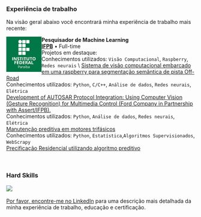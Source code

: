 ### Experiência de trabalho
Na visão geral abaixo você encontrará minha experiência de trabalho mais recente:

[<img align="left" height="94px" width="94px" alt="Warpnet" src="https://github.com/renansaraivaifpb/renansaraivaifpb/blob/main/download.png"/>](https://www.ifpb.edu.br/cajazeiras)




**Pesquisador de Machine Learning** \
[**IFPB**](https://www.ifpb.edu.br/cajazeiras) • Full-time \
Projetos em destaque: \
Conhecimentos utilizados: `Visão Computacional`, `Raspberry`, `Redes neurais` \ 
 [Sistema de visão computacional embarcado em uma raspberry para segmentação semântica de pista Off-Road](https://renan-saraiva-portfolio.netlify.app/) \
Conhecimentos utilizados: `Python`, `C/C++`, `Análise de dados`, `Redes neurais`, `Elétrica` \
 [Development of AUTOSAR Protocol Integration: Using Computer Vision (Gesture Recognition) for Multimedia Control (Ford Company in Partnership with Assert/IFPB).](https://renan-saraiva-portfolio.netlify.app/) \
Conhecimentos utilizados: `Python`, `Análise de dados`, `Redes neurais`, `Elétrica` \
 [Manutenção preditiva em motores trifásicos](https://renan-saraiva-portfolio.netlify.app/views/predict_power_motor) \
Conhecimentos utilizados: `Python`, `Estatística`,`Algoritmos Supervisionados`, `WebScrapy` \
[Precificação Residencial utilizando algoritmo preditivo](https://renan-saraiva-portfolio.netlify.app/views/preco_de_casa.html) 

<br/>

### Hard Skills
<div align="left">
  <a href="https://github.com/renansaraivaifpb">
  <img height="180em" src="https://github-readme-stats.vercel.app/api/top-langs/?username=renansaraivaifpb&layout=compact&langs_count=7&theme=swift"/>
</div>

Por favor, encontre-me no [LinkedIn](https://www.linkedin.com/in/renan-saraiva-dos-santos/) para uma descrição mais detalhada da minha experiência de trabalho, educação e certificação.
